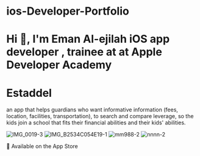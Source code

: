 # ios-Developer-Portfolio
# Hi 👋, I'm Eman Al-ejilah iOS app developer , trainee at at Apple Developer Academy
# Estaddel
an app that helps guardians who want informative information (fees, location, facilities, transportation), to search and compare leverage, so the kids join a school that fits their financial abilities and their kids' abilities.
 
 
![IMG_0019-3](https://user-images.githubusercontent.com/116960445/233881076-7a11ee70-f782-4dbf-b9cb-f7683c3170fd.png)
![IMG_B2534C054E19-1](https://user-images.githubusercontent.com/116960445/233881844-d21118ac-013f-45ed-8744-19bf8bc56dda.png)
![mm988-2](https://user-images.githubusercontent.com/116960445/233882296-8dd161ea-fc49-41aa-bb31-f65d689fe703.png)
![nnnn-2](https://user-images.githubusercontent.com/116960445/233882417-1faf78d6-029c-427c-9c3b-fa6a69b04a4b.png)

📲 Available on the App Store 
[](https://apps.apple.com/sa/app/estaddel/id6445820616)



